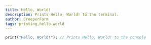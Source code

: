 ```yaml
---
title: Hello, World!
description: Prints Hello, World! to the terminal.
author: CreeperFarm
tags: printing,hello-world
---
```


```dart
print("Hello, World!"); // Prints Hello, World! to the console
```
